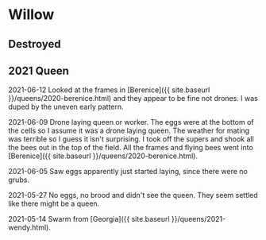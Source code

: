 # Willow

## Destroyed

## 2021 Queen

2021-06-12 Looked at the frames in [Berenice]({{ site.baseurl }}/queens/2020-berenice.html) and they appear to be fine not drones.  I was duped by the uneven early pattern.

2021-06-09 Drone laying queen or worker.  The eggs were at the bottom of the cells so I assume it was a drone laying queen.  The weather for mating was terrible so I guess it isn't surprising.  I took off the supers and shook all the bees out in the top of the field.   All the frames and flying bees went into [Berenice]({{ site.baseurl }}/queens/2020-berenice.html).

2021-06-05 Saw eggs apparently just started laying, since there were no grubs.

2021-05-27 No eggs, no brood and didn't see the queen.  They seem settled like there might be a queen. 

2021-05-14 Swarm from [Georgia]({{ site.baseurl }}/queens/2021-wendy.html).
